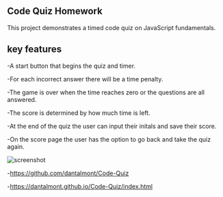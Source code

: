 
Code Quiz Homework
----------------------------------
This project demonstrates a timed code quiz on JavaScript fundamentals.

key features
--------------------------
-A start button that begins the quiz and timer.

-For each incorrect answer there will be a time penalty.

-The game is over when the time reaches zero or the questions are all answered.

-The score is determined by how much time is left.

-At the end of the quiz the user can input their initals and save their score.

-On the score page the user has the option to go back and take the quiz again.

![screenshot](https://user-images.githubusercontent.com/62626932/82131552-5681cf80-97a4-11ea-8199-dee7b749bc29.png)

-https://github.com/dantalmont/Code-Quiz

-https://dantalmont.github.io/Code-Quiz/index.html
